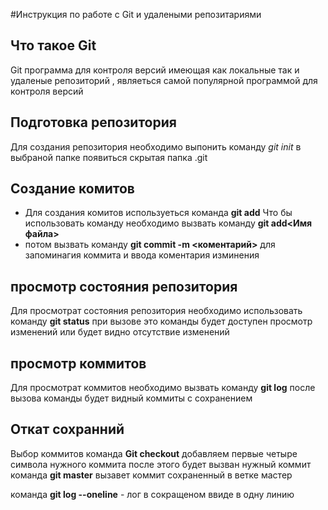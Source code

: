 #Инструкция по работе с Git и удалеными репозитариями
## Что такое Git
Git программа для контроля версий имеющая как локальные так и удаленые репозиторий , являеться самой популярной программой для контроля версий

## Подготовка репозитория 

Для создания репозитория необходимо выпонить команду *git init*   в выбраной папке появиться скрытая папка .git

## Создание комитов

* Для создания комитов используеться команда **git add** Что бы использовать команду необходимо вызвать команду **git add<Имя файла>**
* потом вызвать команду **git commit -m <коментарий>**
 для запоминагия коммита  и ввода коментария изминения
## просмотр состояния репозитория
Для просмотрат состояния репозитория необходимо использовать
команду **git status** при вызове это команды будет доступен просмотр изменений или будет видно отсутствие изменений
## просмотр коммитов

Для просмотрат коммитов необходимо вызвать команду **git log** после вызова команды будет видный коммиты с сохранением 
## Откат сохранний 

Выбор коммитов команда **Git checkout** добавляем первые четыре символа нужного коммита после этого будет вызван нужный коммит
команда **git master** вызавет коммит сохраненный в ветке мастер

команда **git log --oneline** - лог в сокращеном ввиде в одну линию

